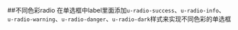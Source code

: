 ##不同色彩radio
在单选框中label里面添加`u-radio-success`、`u-radio-info`、`u-radio-warning`、`u-radio-danger`、`u-radio-dark`样式来实现不同色彩的单选框